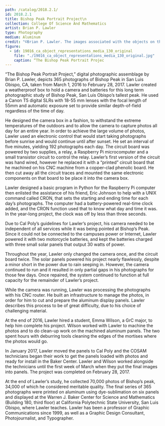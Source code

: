 ```yaml
---
path: /catalog/2018.2.1/
id: 2018.2.1
title: Bishop Peak Portrait Project\n
collection: College Of Science And Mathematics
artist: Brian P. Lawler
type: Photography
medium: Aluminum 
credit: "©Brian P. Lawler. The images associated with the objects on this website are protected under United States copyright laws. We are pleased to share these materials as an educational resource for the public for non-commercial, educational and personal use only, or for fair use as defined by law."
figure:
  - id: 19016_ca_object_representations_media_130_original
    file: "./19016_ca_object_representations_media_130_original.jpg"
    caption: “The Bishop Peak Portrait Projec
---
```

“The Bishop Peak Portrait Project,” digital photographic assemblage by Brian P. Lawler, depicts 365 photographs of Bishop Peak in San Luis Obispo, CA, taken from March 1, 2016 to February 28, 2017. Lawler created a weatherproof box to hold a camera and batteries for this long term photographic study of Bishop Peak, San Luis Obispo’s tallest peak. He used a Canon T5 digital SLRs with 18-55 mm lenses with the focal length of 55mm and automatic exposure  set to provide similar depth-of-field regardless of the time of day.

He designed the camera box in a fashion, to withstand the extreme temperatures of the outdoors and to allow the camera to capture photos all day for an entire year. In order to achieve the large volume of photos, Lawler used an electronic control that would start taking photographs before sunrise and would continue until after sunset. He set an interval of five minutes, yielding 192 photographs each day. The circuit board was powered by two supplies, a relay, a Raspberry Pi microcomputer and a small transistor circuit to control the relay. Lawler’s first version of the circuit was hand wired, however he replaced it with a “printed” circuit board that he machined on his CNC machine from a copper-clad phenolic board. He then cut away all the circuit traces and mounted the same electronic components on that board to be place it into the camera box.

Lawler designed a basic program in Python for the Raspberry Pi computer then enlisted the assistance of his friend, Eric Johnson to help with a UNIX command called CRON,  that sets the starting and ending time for each day’s photographs. The computer had a battery-powered real-time clock added, and the CRON function used that to know what day and time it was. In the year-long project, the clock was off by less than three seconds.

Due to Cal Poly’s guidelines for Lawler’s project, his camera needed to be independent of all services while it was being pointed at Bishop’s Peak. Since it could not be connected to the campuses power or Internet, Lawler powered it with two motorcycle batteries, and kept the batteries charged with three small solar panels that output 30 watts of power. 

Throughout the year, Lawler only changed the camera once, and the circuit board twice. The solar panels powered his project nearly flawlessly, despite a minor short in the power due to rain seeping in. However, the camera continued to run and it resulted in only partial gaps in his photographs for those few days. Once repaired, the system continued to function at full capacity for the remainder of Lawler’s project. 

While the camera was running, Lawler was processing the photographs with his CNC router. He built an infrastructure to manage the photos, in order for him to cut and prepare the aluminum display panels. Lawler describes this process to be of great difficulty, due to his choice of challenging material. 

At the end of 2016, Lawler hired a student, Emma Wilson, a GrC major, to help him complete his project. Wilson worked with Lawler to machine the photos and to do clean-up work on the machined aluminum panels. The two spent hours with deburring tools cleaning the edges of the mortises where the photos would go. 

In January 2017, Lawler moved the panels to Cal Poly and the COSAM technicians began their work to get the panels loaded with photos and ready for install in the Baker Center. Lawler and Wilson worked alongside the technicians until the first week of March when they put the final images into panels. The project was completed on February 28, 2017. 

At the end of Lawler’s  study, he collected 70,000 photos of Bishop’s peak, 34,000 of which he considered meritable quality. The final series of 365 photographs were printed on aluminum using dye-sublimation on six panels and displayed at the Warren J. Baker Center for Science and Mathematics (Building 180, third floor) at California Polytechnic State University, San Luis Obispo, where Lawler teaches. Lawler has been a professor of Graphic Communications since 1999, as well as a Graphic Design Consultant, Photojournalist, and Typographer. 

